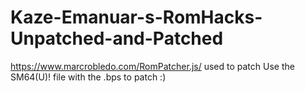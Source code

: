 # Kaze-Emanuar-s-RomHacks-Unpatched-and-Patched
https://www.marcrobledo.com/RomPatcher.js/ used to patch
Use the SM64(U)! file with the .bps to patch :)
